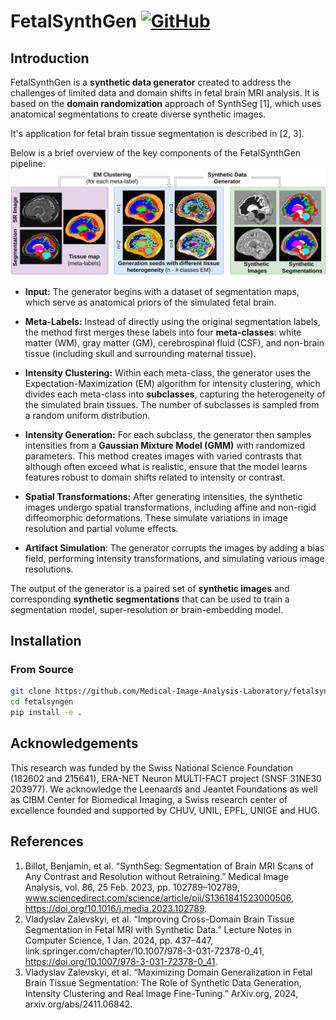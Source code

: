 # FetalSynthGen [![GitHub](https://img.shields.io/badge/GitHub-Project-blue?logo=github)](https://github.com/Medical-Image-Analysis-Laboratory/fetalsyngen)


## Introduction
FetalSynthGen is a **synthetic data generator** created to address the challenges of limited data and domain shifts in fetal brain MRI analysis. It is based on the **domain randomization** approach of SynthSeg [1], which uses anatomical segmentations to create diverse synthetic images.

It's application for fetal brain tissue segmentation is described in [2, 3].

Below is a brief overview of the key components of the FetalSynthGen pipeline:
![FetalSynthGen Pipeline](media/fetSynthGen.png)

*   **Input:** The generator begins with a dataset of segmentation maps, which serve as anatomical priors of the simulated fetal brain.

*  **Meta-Labels:** Instead of directly using the original segmentation labels, the method first merges these labels into four **meta-classes**: white matter (WM), gray matter (GM), cerebrospinal fluid (CSF), and non-brain tissue (including skull and surrounding maternal tissue).

*   **Intensity Clustering:** Within each meta-class, the generator uses the Expectation-Maximization (EM) algorithm for intensity clustering, which divides each meta-class into **subclasses**, capturing the heterogeneity of the simulated brain tissues. The number of subclasses is sampled from a random uniform distribution.
*   **Intensity Generation:** For each subclass, the generator then samples intensities from a **Gaussian Mixture Model (GMM)** with randomized parameters. This method creates images with varied contrasts that although often exceed what is realistic, ensure that the model learns features robust to  domain shifts related to intensity or contrast.
*   **Spatial Transformations:** After generating intensities, the synthetic images undergo spatial transformations, including affine and non-rigid diffeomorphic deformations. These simulate variations in image resolution and partial volume effects.
*    **Artifact Simulation**: The generator corrupts the images by adding a bias field, performing intensity transformations, and simulating various image resolutions.

<!-- The use of **meta-labels** and **subclasses** prevents artificial boundaries from aligning with the segmentation boundaries in the synthetic images.The goal of FetalSynthGen is to produce highly varied and diverse synthetic images, covering the range of variations that would be encountered across different real-world domains. -->

The output of the generator is a paired set of **synthetic images** and corresponding **synthetic segmentations** that can be used to train a segmentation model, super-resolution or brain-embedding model.

## Installation

### From Source
```bash
git clone https://github.com/Medical-Image-Analysis-Laboratory/fetalsyngen
cd fetalsyngen
pip install -e .
```

## Acknowledgements

This research was funded by the Swiss National Science Foundation (182602 and 215641), ERA-NET Neuron MULTI-FACT project (SNSF 31NE30 203977). We acknowledge the Leenaards and Jeantet Foundations as well as CIBM Center for Biomedical Imaging, a Swiss research center of excellence founded and supported by CHUV, UNIL, EPFL, UNIGE and HUG.

## References
1. Billot, Benjamin, et al. “SynthSeg: Segmentation of Brain MRI Scans of Any Contrast and Resolution without Retraining.” Medical Image Analysis, vol. 86, 25 Feb. 2023, pp. 102789–102789, www.sciencedirect.com/science/article/pii/S1361841523000506, https://doi.org/10.1016/j.media.2023.102789.
2. Vladyslav Zalevskyi, et al. “Improving Cross-Domain Brain Tissue Segmentation in Fetal MRI with Synthetic Data.” Lecture Notes in Computer Science, 1 Jan. 2024, pp. 437–447, link.springer.com/chapter/10.1007/978-3-031-72378-0_41, https://doi.org/10.1007/978-3-031-72378-0_41. 
3. Vladyslav Zalevskyi, et al. “Maximizing Domain Generalization in Fetal Brain Tissue Segmentation: The Role of Synthetic Data Generation, Intensity Clustering and Real Image Fine-Tuning.” ArXiv.org, 2024, arxiv.org/abs/2411.06842.


‌
‌

‌